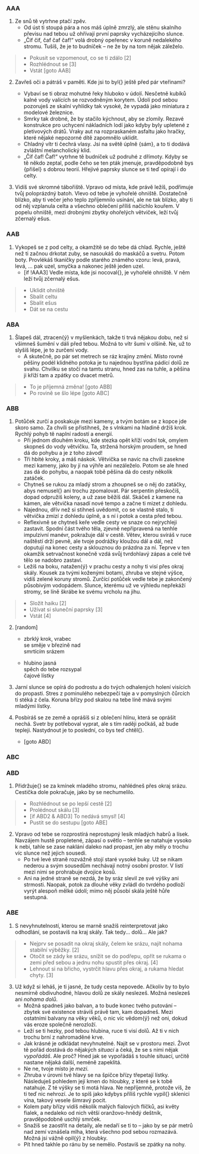 
### AAA

1. Ze snů tě vytrhne ptačí zpěv.
   * Od úst ti stoupá pára a nos máš úplně zmrzlý, ale stěnu skalního převisu nad tebou už ohřívají první paprsky vycházejícího slunce.
   * „Čif čif, čaf čaf čaf!“ volá drobný opeřenec v koruně nedalekého stromu. Tušíš, že je to budníček – ne že by na tom nějak záleželo.

>* Pokusit se vzpomenout, co se ti zdálo [2]
>* Rozhlédnout se [3]
>* Vstát [goto AAB]

2. Zavřeš oči a pátráš v paměti. Kde jsi to byl{} ještě před pár vteřinami?
   * Vybaví se ti obraz mohutné řeky hluboko v údolí. Nesčetně kubíků kalné vody valících se rozvodněným korytem. Údolí pod sebou pozoruješ ze skalní vyhlídky tak vysoké, že vypadá jako miniatura z modelové železnice.
   * Smrky tak drobné, že by stačilo kýchnout, aby se zlomily. Rezavé konstrukce pro uchycení nákladních lodí jako kdyby byly upletené z pletivových drátů. Vraky aut na rozpraskaném asfaltu jako hračky, které nějaké nepozorné dítě zapomnělo uklidit.
   * Chladný vítr ti čechrá vlasy. Jsi na světě úplně {sám}, a to ti dodává zvláštní melancholický klid.
   * „Čif čaf! Čaf!“ vytrhne tě budníček už podruhé z dřímoty. Kdyby se tě někdo zeptal, podle čeho se ten pták jmenuje, pravděpodobně bys {přišel} s dobrou teorií. Hřejivé paprsky slunce se ti teď opírají i do celty.

3. Vidíš své skromné tábořiště. Vpravo od místa, kde právě ležíš, podřimuje tvůj poloprázdný batoh. Vlevo od tebe je vyhořelé ohniště. Dostatečně blízko, aby ti večer jeho teplo zpříjemnilo usínání, ale ne tak blízko, aby ti od něj vzplanula celta a všechno oblečení příliš načichlo kouřem. V popelu ohniště, mezi drobnými zbytky ohořelých větviček, leží tvůj zčernalý ešus.

### AAB

1. Vykopeš se z pod celty, a okamžitě se do tebe dá chlad. Rychle, ještě než ti začnou drkotat zuby, se nasoukáš do maskáčů a svetru. Potom boty. Provlékáš tkaničky podle starého známého vzoru: levá, pravá, levá, ... pak uzel, smyčka a nakonec ještě jeden uzel.
   * [if !AAA3] Vedle místa, kde jsi nocoval{}, je vyhořelé ohniště. V něm leží tvůj zčernalý ešus.

>* Uklidit ohniště
>* Sbalit celtu
>* Sbalit ešus
>* Dát se na cestu


### ABA

1. Šlapeš dál, ztracen{ý} v myšlenkách, takže ti trvá nějakou dobu, než si všimneš šumění v dáli před tebou. Možná to vítr šumí v olšině. Ne, už to slyšíš lépe, je to zurčení vody.
   * A skutečně, po pár set metrech se ráz krajiny změní. Místo rovné pěšiny podél klidného potoka je tu najednou bystřina pádící dolů ze svahu. Chvilku se stočí na tamtu stranu, hned zas na tuhle, a pěšina ji kříží tam a zpátky co dvacet metrů.

>* To je příjemná změna! [goto ABB]
>* Po rovině se šlo lépe [goto ABC]

### ABB

1. Potůček zurčí a poskakuje mezi kameny, a tvým botám se z kopce jde skoro samo. Za chvíli se přistihneš, že s vlnkami na hladině držíš krok. Rychlý pohyb tě naplní radostí a energií.
   * Při jednom dlouhém kroku, kde stezka opět kříží vodní tok, omylem skopneš do vody větvičku. Ta, stržená horským proudem, se hned dá do pohybu a je z toho závod!
   * Tři hbité kroky, a máš náskok. Větvička se navíc na chvíli zasekne mezi kameny, jako by jí na výhře ani nezáleželo. Potom se ale hned zas dá do pohybu, a naopak tobě pěšina dá do cesty několik zatáček.
   * Chytneš se rukou za mladý strom a zhoupneš se o něj do zatáčky, abys nemusel{} ani trochu zpomalovat. Pár serpentin přeskočíš, dopad odpružíš koleny, a už zase běžíš dál. Skáčeš z kamene na kámen, ale větvička nasadí nové tempo a začne ti mizet z dohledu.
   * Najednou, dřív než si stihneš uvědomit, co se vlastně stalo, ti větvička zmizí z dohledu úplně, a s ní i potok a cesta před tebou.
   * Reflexivně se chytneš keře vedle cesty ve snaze co nejrychleji zastavit. Spodní část tvého těla, zjevně nepřipravená na tenhle impulzivní manévr, pokražuje dál v cestě. Větev, kterou svíráš v ruce naštěstí drží pevně, ale tvoje podrážky kloužou dál a dál, než doputují na konec cesty a sklouznou do prázdna za ní. Teprve v ten okamžik setrvačnost konečně vzdá svůj tvrdohlavý zápas a celé tvé tělo se nadobro zastaví.
   * Ležíš na boku, natažen{ý} v prachu cesty a nohy ti visí přes okraj skály. Kousek za tvými koženými botami, zhruba ve stejné výšce, vidíš zelené koruny stromů. Zurčící potůček vedle tebe je zakončený působivým vodopádem. Slunce, kterému už ve výhledu nepřekáží stromy, se líně škrábe ke svému vrcholu na jihu.

>* Složit haiku [2]
>* Užívat si sluneční paprsky [3]
>* Vstát [4]

2. [random]
   * zbrklý krok, vrabec \
     se směje v březině nad \
     smrtícím srázem

   * hlubino jasná \
     spěch do tebe rozsypal \
     čajové lístky

3. Jarní slunce se opírá do podrostu a do tvých odhalených holení visících do propasti. Stres z pominulého nebezpečí taje a v pomyslných čůrcích ti stéká z čela. Koruna břízy pod skalou na tebe líně mává svými mladými lístky.

4. Posbíráš se ze země a oprášíš si z oblečení hlínu, která se oprášit nechá. Svetr by potřeboval vyprat, ale s tím raději počkáš, až bude tepleji. Nastydnout je to poslední, co bys teď chtěl{}.
   * [goto ABD]

### ABC

### ABD
1. Přidržuje{} se za kmínek mladého stromu, nahlédneš přes okraj srázu. Cestička dole pokračuje, jako by se nechumelilo.

>* Rozhlédnout se po lepší cestě [2]
>* Prolédnout skálu [3]
>* [if ABD2 & ABD3] To nedává smysl! [4]
>* Pustit se do sestupu [goto ABE]

2. Vpravo od tebe se rozprostírá neprostupný lesík mladých habrů a lísek. Navzájem hustě propletené, zápasí o světlo – tenhle se natahuje vysoko k nebi, tahle se zase naklání daleko nad propast, jen aby měly o trochu víc slunce než jejich sousedi.
   * Po tvé levé straně rozvážně stojí staré vysoké buky. Už se nikam nederou a svým sousedům nechávají notný osobní prostor. V listí mezi nimi se prohrabuje dvojice kosů.
   * Ani na jedné straně se nezdá, že by sráz slevil ze své výšky ani strmosti. Naopak, potok za dlouhé věky zvládl do tvrdého podloží vyrýt alespoň mělké údolí; mimo něj působí skála ještě hůře sestupná.


### ABE

1. S nevyhnutelností, kterou se marně snažíš reinterpretovat jako odhodlání, se postavíš na kraj skály. Tak tedy... dolů... Ale jak?

>* Nejprv se posadit na okraj skály, čelem ke srázu, najít nohama stabilní výběžky. [2]
>* Otočit se zády ke srázu, snížit se do podřepu, opřít se rukama o zemi před sebou a jednu nohu spustit přes okraj. [4]
>* Lehnout si na břicho, vystrčit hlavu přes okraj, a rukama hledat chyty. [3]

3. Už když si leháš, je ti jasné, že tudy cesta nepovede. Ačkoliv by to bylo nesmírně obdivuhodné, hlavou dolů ze skály neslezeš. Možná neslezeš ani _nohama dolů_.
   * Možná spadneš jako balvan, a to bude konec tvého putování – zbytek své existence strávíš právě tam, kam dopadneš. Mezi ostatními balvany na věky věků, o nic víc vědom{ý} než oni, dokud vás eroze společně nerozloží.
   * Leží se ti hezky, pod tebou hlubina, ruce ti visí dolů. Až ti v nich trochu brní z nahromaděné krve.
   * Jak krásné je odkládat nevyhnutelné. Najít se v prostoru mezi. Život tě pořád dostává do nějakých _situací_ a čeká, že se s nimi nějak _vypořádáš_. Ale proč? Hned jak se vypořádáš s touhle situací, určitě nastane nějaká další, neméně zapeklitá.
   * Ne ne, tvoje místo je _mezi_.
   * Zhruba v úrovni tvé hlavy se na špičce břízy třepetají lístky. Následuješ pohledem její kmen do hloubky, z které se k tobě natahuje. Z té výšky se ti motá hlava. Ne nepříjemně, protože víš, že ti teď nic nehrozí. Je to spíš jako kdybys příliš rychle vypil{} sklenici vína, takový vesele šimravý pocit.
   * Kolem paty břízy vidíš několik malých fialových flíčků, asi květy fialek, a nedaleko od nich větší oranžovo-hnědý deštník, pravděpodobně uschlý smrček.
   * Snažíš se zaostřit na detaily, ale nedaří se ti to – jako by se pár metrů nad zemí vznášela mlha, která všechno pod sebou rozmazává. Možná jsi vážně opil{ý} z hloubky.
   * Pít hned takhle po ránu by se nemělo. Postavíš se zpátky na nohy.
